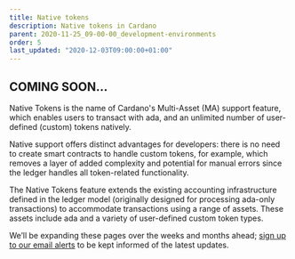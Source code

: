 ```yaml
---
title: Native tokens
description: Native tokens in Cardano
parent: 2020-11-25_09-00-00_development-environments
order: 5
last_updated: "2020-12-03T09:00:00+01:00"
---
```

## COMING SOON...

Native Tokens is the name of Cardano's Multi-Asset (MA) support feature, which enables users to transact with ada, and an unlimited number of user-defined (custom) tokens natively.

Native support offers distinct advantages for developers: there is no need to create smart contracts to handle custom tokens, for example, which removes a layer of added complexity and potential for manual errors since the ledger handles all token-related functionality.

The Native Tokens feature extends the existing accounting infrastructure defined in the ledger model (originally designed for processing ada-only transactions) to accommodate transactions using a range of assets. These assets include ada and a variety of user-defined custom token types.

We’ll be expanding these pages over the weeks and months ahead; [sign up to our email alerts](https://input-output.typeform.com/c/OJsf0XcD) to be kept informed of the latest updates.
